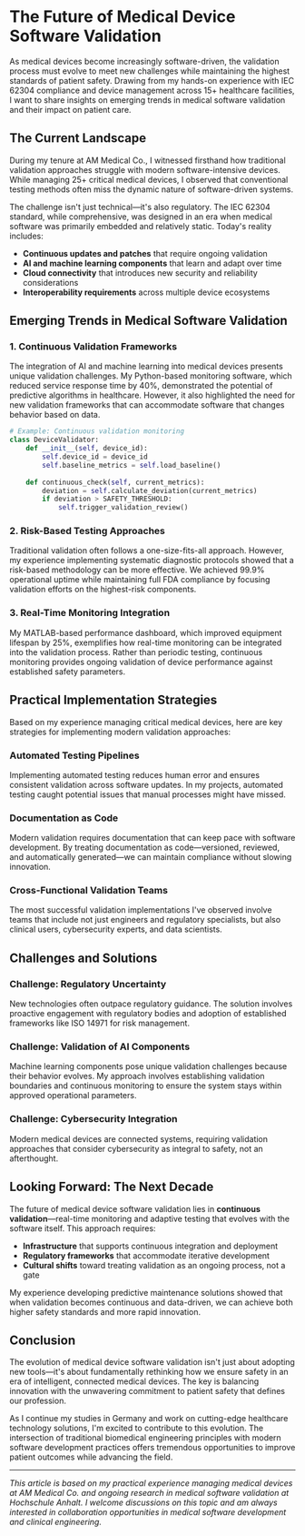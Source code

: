 # The Future of Medical Device Software Validation

As medical devices become increasingly software-driven, the validation process must evolve to meet new challenges while maintaining the highest standards of patient safety. Drawing from my hands-on experience with IEC 62304 compliance and device management across 15+ healthcare facilities, I want to share insights on emerging trends in medical software validation and their impact on patient care.

## The Current Landscape

During my tenure at AM Medical Co., I witnessed firsthand how traditional validation approaches struggle with modern software-intensive devices. While managing 25+ critical medical devices, I observed that conventional testing methods often miss the dynamic nature of software-driven systems.

The challenge isn't just technical—it's also regulatory. The IEC 62304 standard, while comprehensive, was designed in an era when medical software was primarily embedded and relatively static. Today's reality includes:

- **Continuous updates and patches** that require ongoing validation
- **AI and machine learning components** that learn and adapt over time  
- **Cloud connectivity** that introduces new security and reliability considerations
- **Interoperability requirements** across multiple device ecosystems

## Emerging Trends in Medical Software Validation

### 1. Continuous Validation Frameworks

The integration of AI and machine learning into medical devices presents unique validation challenges. My Python-based monitoring software, which reduced service response time by 40%, demonstrated the potential of predictive algorithms in healthcare. However, it also highlighted the need for new validation frameworks that can accommodate software that changes behavior based on data.

```python
# Example: Continuous validation monitoring
class DeviceValidator:
    def __init__(self, device_id):
        self.device_id = device_id
        self.baseline_metrics = self.load_baseline()
    
    def continuous_check(self, current_metrics):
        deviation = self.calculate_deviation(current_metrics)
        if deviation > SAFETY_THRESHOLD:
            self.trigger_validation_review()
```

### 2. Risk-Based Testing Approaches

Traditional validation often follows a one-size-fits-all approach. However, my experience implementing systematic diagnostic protocols showed that a risk-based methodology can be more effective. We achieved 99.9% operational uptime while maintaining full FDA compliance by focusing validation efforts on the highest-risk components.

### 3. Real-Time Monitoring Integration

My MATLAB-based performance dashboard, which improved equipment lifespan by 25%, exemplifies how real-time monitoring can be integrated into the validation process. Rather than periodic testing, continuous monitoring provides ongoing validation of device performance against established safety parameters.

## Practical Implementation Strategies

Based on my experience managing critical medical devices, here are key strategies for implementing modern validation approaches:

### Automated Testing Pipelines

Implementing automated testing reduces human error and ensures consistent validation across software updates. In my projects, automated testing caught potential issues that manual processes might have missed.

### Documentation as Code

Modern validation requires documentation that can keep pace with software development. By treating documentation as code—versioned, reviewed, and automatically generated—we can maintain compliance without slowing innovation.

### Cross-Functional Validation Teams

The most successful validation implementations I've observed involve teams that include not just engineers and regulatory specialists, but also clinical users, cybersecurity experts, and data scientists.

## Challenges and Solutions

### Challenge: Regulatory Uncertainty

New technologies often outpace regulatory guidance. The solution involves proactive engagement with regulatory bodies and adoption of established frameworks like ISO 14971 for risk management.

### Challenge: Validation of AI Components  

Machine learning components pose unique validation challenges because their behavior evolves. My approach involves establishing validation boundaries and continuous monitoring to ensure the system stays within approved operational parameters.

### Challenge: Cybersecurity Integration

Modern medical devices are connected systems, requiring validation approaches that consider cybersecurity as integral to safety, not an afterthought.

## Looking Forward: The Next Decade

The future of medical device software validation lies in **continuous validation**—real-time monitoring and adaptive testing that evolves with the software itself. This approach requires:

- **Infrastructure** that supports continuous integration and deployment
- **Regulatory frameworks** that accommodate iterative development
- **Cultural shifts** toward treating validation as an ongoing process, not a gate

My experience developing predictive maintenance solutions showed that when validation becomes continuous and data-driven, we can achieve both higher safety standards and more rapid innovation.

## Conclusion

The evolution of medical device software validation isn't just about adopting new tools—it's about fundamentally rethinking how we ensure safety in an era of intelligent, connected medical devices. The key is balancing innovation with the unwavering commitment to patient safety that defines our profession.

As I continue my studies in Germany and work on cutting-edge healthcare technology solutions, I'm excited to contribute to this evolution. The intersection of traditional biomedical engineering principles with modern software development practices offers tremendous opportunities to improve patient outcomes while advancing the field.

---

*This article is based on my practical experience managing medical devices at AM Medical Co. and ongoing research in medical software validation at Hochschule Anhalt. I welcome discussions on this topic and am always interested in collaboration opportunities in medical software development and clinical engineering.*